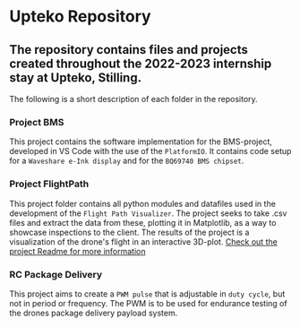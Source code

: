 # Upteko Repository
## The repository contains files and projects created throughout the 2022-2023 internship stay at Upteko, Stilling.

The following is a short description of each folder in the repository.

### Project BMS
This project contains the software implementation for the BMS-project, developed in VS Code with the use of the `PlatformIO`. It contains code setup for a `Waveshare e-Ink display` and for the `BQ69740 BMS chipset`.

### Project FlightPath
This project folder contains all python modules and datafiles used in the development of the `Flight Path Visualizer`. The project seeks to take .csv files and extract the data from these, plotting it in Matplotlib, as a way to showcase inspections to the client. The results of the project is a visualization of the drone's flight in an interactive 3D-plot.
[Check out the project Readme for more information](https://github.com/Olliyard/Upteko/tree/master/Project_Flightpath/Documentation)

### RC Package Delivery
This project aims to create a `PWM pulse` that is adjustable in `duty cycle`, but not in period or frequency. The PWM is to be used for endurance testing of the drones package delivery payload system.
